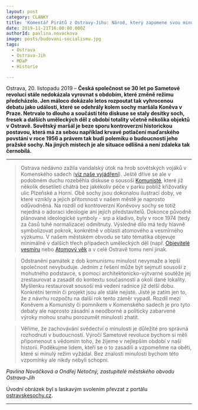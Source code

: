 ```yaml
---
layout: post
category: CLANKY
title: 'Komentář Pirátů z Ostravy-Jihu: Národ, který zapomene svou minulost, nemá žádnou budoucnost'
date: 2019-11-21T16:00:00.000Z
authorId: pavlina.novackova
image: posts/budovani-socialismu.jpg
tags:
  - Ostrava
  - Ostrava-Jih
  - MOaP
  - Historie

---
```


Ostrava, 20. listopadu 2019 – **Česká společnost se 30 let po Sametové revoluci stále nedokázala vyrovnat s obdobím, které změně režimu předcházelo. Jen máloco dokázalo letos rozpoutat tak vyhrocenou debatu jako události, které se odehrály kolem sochy maršála Koněva v Praze. Netrvalo to dlouho a součástí této diskuse se staly desítky soch, fresek a dalších uměleckých děl z období totality včetně několika objektů v Ostravě. Sovětský maršál je beze sporu kontroverzní historickou postavou, která má za sebou například krvavé potlačení maďarského povstání v roce 1956 a právem tak budí polemiku o budoucnosti jeho pražské sochy. Na jiných místech je ale situace odlišná a není zdaleka tak černobílá.**

----

>Ostrava nedávno zažila vandalský útok na hrob sovětských vojáků v Komenského sadech ([viz naše vyjádření](https://www.facebook.com/piratiostrava/posts/2447327312013390)). Ještě dříve se ale v podobném duchu rozeběhla diskuse o sousoší [Komunisté](http://ostravskesochy.cz/dilo/688-Pamatnik-budovani-socialismu-Komuniste), které již několik desetiletí chátrá bez jakékoliv péče v parku poblíž křižovatky ulic Plzeňské a Horní. Obě sochy jsou dokonalou ilustrací doby, ve které vznikly a jejich přítomnost v našem městě je naprosto odůvodněná. Na rozdíl od kontroverzní Koněvovy sochy se totiž nejedná o adoraci ideologie ani jejích představitelů. Dokonce původně plánované ideologické symboly - srp a kladivo, byly v roce 1974 (tedy za časů tuhé normalizace) odmítnuty. Výsledné dílo má tedy hlavně symbolizovat pokrok, konkrétně v oblasti atomového a vesmírného výzkumu. V našem městském obvodu se tato tématika objevuje minimálně v dalších třech případech uměleckých děl (např. [Objevitelé vesmíru](http://www.ostravskesochy.cz/dilo/752-Objevitele-vesmiru-Clovek-a-kosmos) nebo [Atomový věk](http://www.ostravskesochy.cz/dilo/349-Atomovy-vek) a v celé Ostravě tomu není jinak.

>Odstranění památek z dob komunismu minulost nevymaže a lepší společnost nevybuduje. Jedním z řešení může být sejmutí sousoší z mohutného podstavce, s pomocí architektonicko-výtvarné soutěže jej zrestaurovat a zasadit do kontextu současnosti a okolí dané lokality. Myšlenku restaurovat sousoší má vedení radnice již delší dobu. Konkrétní termín či projekt jsou ale stále nejisté. Jisté je zatím jen to, že z návrhu rozpočtu na další rok tento záměr vypadl. Rozdíl mezi Koněvem a Komunisty či pomníkem v Komenského sadech je pro tyto debaty ale naprosto zásadní a neodborné a politicky zabarvené výroky mohou snahu porozumět minulosti zhatit.

>Věříme, že zachovávání svědectví o minulosti je důležité pro správná rozhodnutí v budoucnosti. Výročí Sametové revoluce bychom si měli připomenout s vědomím toho, že žijeme v nejlepším období v naší historii. Poděkujme lidem, kteří se o to zasadili a vzpomeňme na oběti, které si minulý režim vyžádal. Bez znalosti minulosti bychom této vzpomínky ale nikdy nebyli schopni.

*Pavlína Nováčková a Ondřej Netočný, zastupitelé městského obvodu Ostrava-Jih*

Úvodní obrázek byl s laskavým svolením převzat z portálu [ostravskesochy.cz](http://ostravskesochy.cz/dilo/688-Pamatnik-budovani-socialismu-Komuniste).

- - -
